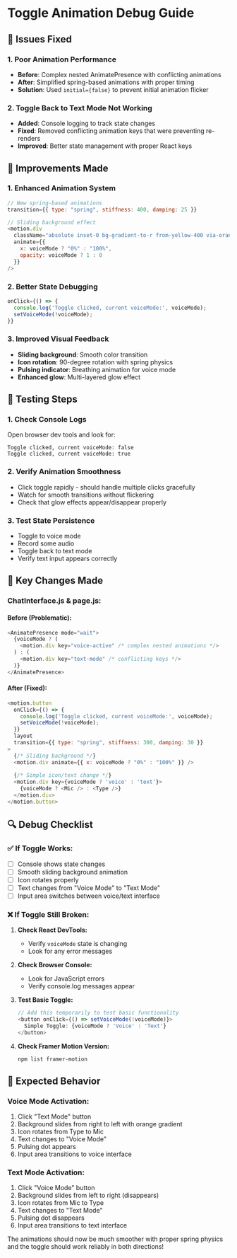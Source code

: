 # Toggle Animation Debug Guide

## 🐛 **Issues Fixed**

### **1. Poor Animation Performance**
- **Before**: Complex nested AnimatePresence with conflicting animations
- **After**: Simplified spring-based animations with proper timing
- **Solution**: Used `initial={false}` to prevent initial animation flicker

### **2. Toggle Back to Text Mode Not Working**
- **Added**: Console logging to track state changes
- **Fixed**: Removed conflicting animation keys that were preventing re-renders
- **Improved**: Better state management with proper React keys

## 🔧 **Improvements Made**

### **1. Enhanced Animation System**
```javascript
// New spring-based animations
transition={{ type: "spring", stiffness: 400, damping: 25 }}

// Sliding background effect
<motion.div
  className="absolute inset-0 bg-gradient-to-r from-yellow-400 via-orange-500 to-red-500"
  animate={{
    x: voiceMode ? "0%" : "100%",
    opacity: voiceMode ? 1 : 0
  }}
/>
```

### **2. Better State Debugging**
```javascript
onClick={() => {
  console.log('Toggle clicked, current voiceMode:', voiceMode);
  setVoiceMode(!voiceMode);
}}
```

### **3. Improved Visual Feedback**
- **Sliding background**: Smooth color transition
- **Icon rotation**: 90-degree rotation with spring physics
- **Pulsing indicator**: Breathing animation for voice mode
- **Enhanced glow**: Multi-layered glow effect

## 🧪 **Testing Steps**

### **1. Check Console Logs**
Open browser dev tools and look for:
```
Toggle clicked, current voiceMode: false
Toggle clicked, current voiceMode: true
```

### **2. Verify Animation Smoothness**
- Click toggle rapidly - should handle multiple clicks gracefully
- Watch for smooth transitions without flickering
- Check that glow effects appear/disappear properly

### **3. Test State Persistence**
- Toggle to voice mode
- Record some audio
- Toggle back to text mode
- Verify text input appears correctly

## 🎯 **Key Changes Made**

### **ChatInterface.js & page.js:**

#### **Before (Problematic):**
```javascript
<AnimatePresence mode="wait">
  {voiceMode ? (
    <motion.div key="voice-active" /* complex nested animations */>
  ) : (
    <motion.div key="text-mode" /* conflicting keys */>
  )}
</AnimatePresence>
```

#### **After (Fixed):**
```javascript
<motion.button
  onClick={() => {
    console.log('Toggle clicked, current voiceMode:', voiceMode);
    setVoiceMode(!voiceMode);
  }}
  layout
  transition={{ type: "spring", stiffness: 300, damping: 30 }}
>
  {/* Sliding background */}
  <motion.div animate={{ x: voiceMode ? "0%" : "100%" }} />
  
  {/* Simple icon/text change */}
  <motion.div key={voiceMode ? 'voice' : 'text'}>
    {voiceMode ? <Mic /> : <Type />}
  </motion.div>
</motion.button>
```

## 🔍 **Debug Checklist**

### **✅ If Toggle Works:**
- [ ] Console shows state changes
- [ ] Smooth sliding background animation
- [ ] Icon rotates properly
- [ ] Text changes from "Voice Mode" to "Text Mode"
- [ ] Input area switches between voice/text interface

### **❌ If Toggle Still Broken:**

1. **Check React DevTools:**
   - Verify `voiceMode` state is changing
   - Look for any error messages

2. **Check Browser Console:**
   - Look for JavaScript errors
   - Verify console.log messages appear

3. **Test Basic Toggle:**
   ```javascript
   // Add this temporarily to test basic functionality
   <button onClick={() => setVoiceMode(!voiceMode)}>
     Simple Toggle: {voiceMode ? 'Voice' : 'Text'}
   </button>
   ```

4. **Check Framer Motion Version:**
   ```bash
   npm list framer-motion
   ```

## 🚀 **Expected Behavior**

### **Voice Mode Activation:**
1. Click "Text Mode" button
2. Background slides from right to left with orange gradient
3. Icon rotates from Type to Mic
4. Text changes to "Voice Mode"
5. Pulsing dot appears
6. Input area transitions to voice interface

### **Text Mode Activation:**
1. Click "Voice Mode" button
2. Background slides from left to right (disappears)
3. Icon rotates from Mic to Type
4. Text changes to "Text Mode"
5. Pulsing dot disappears
6. Input area transitions to text interface

The animations should now be much smoother with proper spring physics and the toggle should work reliably in both directions!
